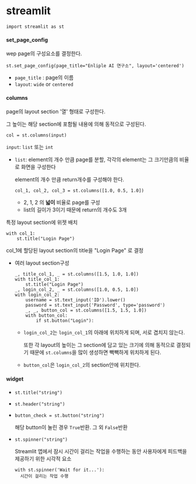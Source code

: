 # streamlit

```
import streamlit as st
```



#### set_page_config

wep page의 구성요소를 결정한다.

```
st.set_page_config(page_title="Enliple AI 연구소", layout='centered')
```

- `page_title` :  page의 이름
- `layout`:  `wide` or `centered`



#### columns

page의 layout section '열' 형태로 구성한다.

그 높이는 해당 section에 포함될 내용에 의해 동적으로 구성된다.

```
col = st.columns(input)
```

`input`:  `list` 또는 `int`

- `list`: element의 개수 만큼 page를 분할, 각각의 element는 그 크기만큼의 비율로 화면을 구성한다

  element의 개수 만큼 return개수를 구성해야 한다.

  ```
  col_1, col_2, col_3 = st.columns([1.0, 0.5, 1.0])
  ```

  - 2, 1, 2 의 **넓이** 비율로 page를 구성
  - list의 길이가 3이기 때문에 return의 개수도 3개



특정 layout section에 위젯 배치

```
with col_1:
    st.title("Login Page")
```

col_1에 할당된 layout section의 title을 "Login Page" 로 결정  



- 여러 layout section구성

  ```
  _, title_col_1, _ = st.columns([1.5, 1.0, 1.0])
  with title_col_1:
      st.title("Login Page")
  _, login_col_2, _ = st.columns([1.0, 0.5, 1.0])
  with login_col_2:
      username = st.text_input('ID').lower()
      password = st.text_input('Password', type='password')
      _, _, button_col = st.columns([1.5, 1.5, 1.0])
      with button_col:
          if st.button("Login"):
  ```

  - `login_col_2`는 `login_col_1`의 아래에 위치하게 되며, 서로 겹치지 않는다.

    또한 각 layout의 높이는 그 section에 담고 있는 크기에 의해 동적으로 결정되기 때문에 `st.columns`을 많이 생성하면 빽빽하게 위치하게 된다.

  - `button_col`은 `login_col_2`의 section안에 위치한다.







#### widget

- `st.title("string")`

- `st.header("string")`

- `button_check = st.button("string")`

  해당 button이 눌린 경우 `True`반환. 그 외 `False`반환

- `st.spinner("string")`

  Streamlit 앱에서 잠시 시간이 걸리는 작업을 수행하는 동안 사용자에게 피드백을 제공하기 위한 시각적 요소

  ```
  with st.spinner('Wait for it...'):
  	시간이 걸리는 작업 수행
  ```





